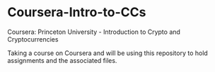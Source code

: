 # Coursera-Intro-to-CCs
Coursera: Princeton University - Introduction to Crypto and Cryptocurrencies

Taking a course on Coursera and will be using this repository to hold assignments and the associated files. 
